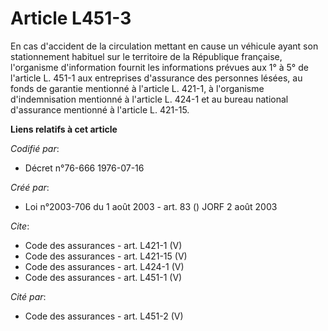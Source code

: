 # Article L451-3

En cas d'accident de la circulation mettant en cause un véhicule ayant son stationnement habituel sur le territoire de la
République française, l'organisme d'information fournit les informations prévues aux 1° à 5° de l'article L. 451-1 aux
entreprises d'assurance des personnes lésées, au fonds de garantie mentionné à l'article L. 421-1, à l'organisme
d'indemnisation mentionné à l'article L. 424-1 et au bureau national d'assurance mentionné à l'article L. 421-15.

**Liens relatifs à cet article**

_Codifié par_:

  - Décret n°76-666 1976-07-16

_Créé par_:

  - Loi n°2003-706 du 1 août 2003 - art. 83 () JORF 2 août 2003

_Cite_:

  - Code des assurances - art. L421-1 (V)
  - Code des assurances - art. L421-15 (V)
  - Code des assurances - art. L424-1 (V)
  - Code des assurances - art. L451-1 (V)

_Cité par_:

  - Code des assurances - art. L451-2 (V)
